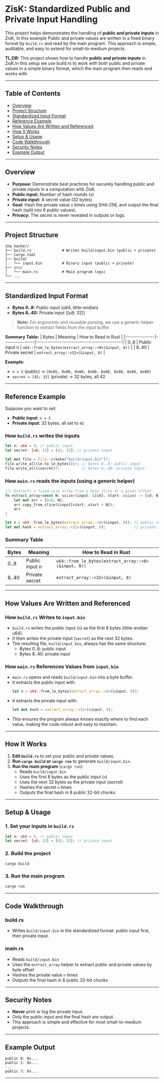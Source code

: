 # ZisK: Standardized Public and Private Input Handling

This project helps demonstrates the handling of **public and private inputs** in ZisK, In this example Public and private values are written in a fixed binary format by `build.rs` and read by the main program. This approach is simple, auditable, and easy to extend for small-to-medium projects.

**TL;DR:** This project shows how to handle **public and private inputs** in ZisK.In this setup we use build.rs to work with both public and private values in a simple binary format, which the main program then reads and works with.

---

## Table of Contents
- [Overview](#overview)
- [Project Structure](#project-structure)
- [Standardized Input Format](#standardized-input-format)
- [Reference Example](#reference-example)
- [How Values Are Written and Referenced](#how-values-are-written-and-referenced)
- [How It Works](#how-it-works)
- [Setup & Usage](#setup--usage)
- [Code Walkthrough](#code-walkthrough)
- [Security Notes](#security-notes)
- [Example Output](#example-output)

---

## Overview

- **Purpose:** Demonstrate best practices for securely handling public and private inputs in a computation witb ZisK.
- **Public input:** Number of hash rounds (`n`)
- **Private input:** A secret value (32 bytes)
- **Goal:** Hash the private value `n` times using SHA-256, and output the final hash (split into 8 public values).
- **Privacy:** The secret is never revealed in outputs or logs.

---

## Project Structure

```
sha_hasher/
├── build.rs              # Writes build/input.bin (public + private)
├── Cargo.toml
├── build/
│   └── input.bin         # Binary input (public + private)
├── src/
│   └── main.rs           # Main program logic
└── ...
```

---

## Standardized Input Format

- **Bytes 0..8:**   Public input (u64, little-endian)
- **Bytes 8..40:**  Private input ([u8; 32])

> **Note:** For ergonomic and reusable parsing, we use a generic helper function to extract fields from the input buffer.

**Summary Table:**
| Bytes         | Meaning         | How to Read in Rust                        |
|---------------|----------------|--------------------------------------------|
| 0..8          | Public input n  | `u64::from_le_bytes(extract_array::<8>(&input, 0))`         |
| 8..40         | Private secret  | `extract_array::<32>(&input, 8)`           |

**Example:**
- `n = 5` (public) → `[0x05, 0x00, 0x00, 0x00, 0x00, 0x00, 0x00, 0x00]`
- `secret = [42; 32]` (private) → 32 bytes, all 42

---

## Reference Example

Suppose you want to set:
- **Public input:** `n = 5`
- **Private input:** 32 bytes, all set to `42`

### How `build.rs` writes the inputs

```rust
let n: u64 = 5; // public input
let secret: [u8; 32] = [42; 32]; // private input

let mut file = File::create("build/input.bin")?;
file.write_all(&n.to_le_bytes())?; // Bytes 0..8: public input
file.write_all(&secret)?;          // Bytes 8..40: private input
```

### How `main.rs` reads the inputs (using a generic helper)

```rust
/// Extracts a fixed-size array from a byte slice at a given offset.
fn extract_array<const N: usize>(input: &[u8], start: usize) -> [u8; N] {
    let mut arr = [0u8; N];
    arr.copy_from_slice(&input[start..start + N]);
    arr
}

let n = u64::from_le_bytes(extract_array::<8>(&input, 0)); // public input
let mut hash = extract_array::<32>(&input, 8);             // private input
```

### Summary Table

| Bytes   | Meaning         | How to Read in Rust                        |
|---------|----------------|--------------------------------------------|
| 0..8    | Public input n  | `u64::from_le_bytes(extract_array::<8>(&input, 0))`         |
| 8..40   | Private secret  | `extract_array::<32>(&input, 8)`           |

---

## How Values Are Written and Referenced

### How `build.rs` Writes to `input.bin`
- `build.rs` writes the public input (`n`) as the first 8 bytes (little-endian u64).
- It then writes the private input (`secret`) as the next 32 bytes.
- The resulting file, `build/input.bin`, always has the same structure:
  - Bytes 0..8: public input
  - Bytes 8..40: private input

### How `main.rs` References Values from `input.bin`
- `main.rs` opens and reads `build/input.bin` into a byte buffer.
- It extracts the public input with:
  ```rust
  let n = u64::from_le_bytes(extract_array::<8>(&input, 0));
  ```
- It extracts the private input with:
  ```rust
  let mut hash = extract_array::<32>(&input, 8);
  ```
- This ensures the program always knows exactly where to find each value, making the code robust and easy to maintain.

---

## How It Works

1. **Edit `build.rs`** to set your public and private values.
2. **Run `cargo build` or `cargo run`** to generate `build/input.bin`.
3. **Run the main program** (`cargo run`):
   - Reads `build/input.bin`
   - Uses the first 8 bytes as the public input (`n`)
   - Uses the next 32 bytes as the private input (secret)
   - Hashes the secret `n` times
   - Outputs the final hash in 8 public 32-bit chunks

---

## Setup & Usage

### 1. Set your inputs in `build.rs`
```rust
let n: u64 = 5; // public input
let secret: [u8; 32] = [42; 32]; // private input
```

### 2. Build the project
```sh
cargo build
```

### 3. Run the main program
```sh
cargo run
```

---

## Code Walkthrough

### build.rs
- Writes `build/input.bin` in the standardized format: public input first, then private input.

### main.rs
- Reads `build/input.bin`
- Uses the `extract_array` helper to extract public and private values by byte offset
- Hashes the private value `n` times
- Outputs the final hash in 8 public 32-bit chunks

---

## Security Notes
- **Never** print or log the private input.
- Only the public input and the final hash are output.
- This approach is simple and effective for most small-to-medium projects.

---

## Example Output
```
public 0: 0x...
public 1: 0x...
...
public 7: 0x...
```

---